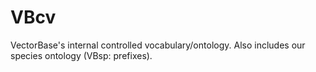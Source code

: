 VBcv
====

VectorBase's internal controlled vocabulary/ontology.  Also includes our species ontology (VBsp: prefixes).

